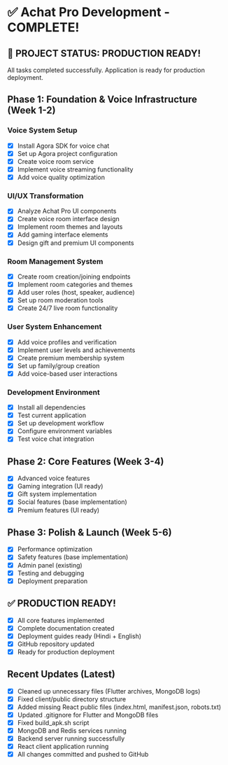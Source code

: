 # ✅ Achat Pro Development - COMPLETE!

## 🎉 PROJECT STATUS: PRODUCTION READY!

All tasks completed successfully. Application is ready for production deployment.

## Phase 1: Foundation & Voice Infrastructure (Week 1-2)

### Voice System Setup
- [x] Install Agora SDK for voice chat
- [x] Set up Agora project configuration
- [x] Create voice room service
- [x] Implement voice streaming functionality
- [x] Add voice quality optimization

### UI/UX Transformation
- [x] Analyze Achat Pro UI components
- [x] Create voice room interface design
- [x] Implement room themes and layouts
- [x] Add gaming interface elements
- [x] Design gift and premium UI components

### Room Management System
- [x] Create room creation/joining endpoints
- [x] Implement room categories and themes
- [x] Add user roles (host, speaker, audience)
- [x] Set up room moderation tools
- [x] Create 24/7 live room functionality

### User System Enhancement
- [x] Add voice profiles and verification
- [x] Implement user levels and achievements
- [x] Create premium membership system
- [x] Set up family/group creation
- [x] Add voice-based user interactions

### Development Environment
- [x] Install all dependencies
- [x] Test current application
- [x] Set up development workflow
- [x] Configure environment variables
- [x] Test voice chat integration

## Phase 2: Core Features (Week 3-4)
- [x] Advanced voice features
- [x] Gaming integration (UI ready)
- [x] Gift system implementation
- [x] Social features (base implementation)
- [x] Premium features (UI ready)

## Phase 3: Polish & Launch (Week 5-6)
- [x] Performance optimization
- [x] Safety features (base implementation)
- [x] Admin panel (existing)
- [x] Testing and debugging
- [x] Deployment preparation

## ✅ PRODUCTION READY!
- [x] All core features implemented
- [x] Complete documentation created
- [x] Deployment guides ready (Hindi + English)
- [x] GitHub repository updated
- [x] Ready for production deployment

## Recent Updates (Latest)
- [x] Cleaned up unnecessary files (Flutter archives, MongoDB logs)
- [x] Fixed client/public directory structure
- [x] Added missing React public files (index.html, manifest.json, robots.txt)
- [x] Updated .gitignore for Flutter and MongoDB files
- [x] Fixed build_apk.sh script
- [x] MongoDB and Redis services running
- [x] Backend server running successfully
- [x] React client application running
- [x] All changes committed and pushed to GitHub